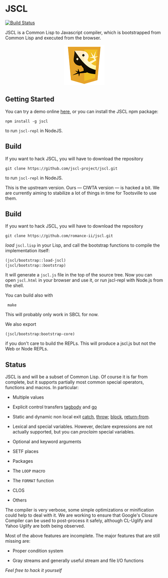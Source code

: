 # JSCL 

[![Build Status](https://travis-ci.org/jscl-project/jscl.svg?branch=master)](https://travis-ci.org/jscl-project/jscl)

JSCL is a Common Lisp to Javascript compiler, which is bootstrapped
from Common Lisp and executed from the browser.

<p align="center">
  <a href="https://jscl-project.github.io/">
    <img src="logo/logo-128.png" alt="JSCL" title="JSCL" height="128" />
  </a>
</p>


## Getting Started

You can try a demo online [here](https://jscl-project.github.io/), or
you can install the JSCL npm package:

    npm install -g jscl
    
to run `jscl-repl` in NodeJS.


## Build

If you want to hack JSCL, you will have to download the repository

    git clone https://github.com/jscl-project/jscl.git

to run `jscl-repl` in NodeJS.

This  is the  upstream version.  Ours —  CIWTA  version —  is hacked
a bit. We are currently aiming to stabilize a lot of things in time for
Tootsville to use them.

## Build

If you want to hack JSCL, you will have to download the repository

    git clone https://github.com/romance-ii/jscl.git

*load* `jscl.lisp`  in your  Lisp, and call  the bootstrap  functions to
compile the implementation itself:

    (jscl/bootstrap::load-jscl)
    (jscl/bootstrap::bootstrap)

It will generate a `jscl.js` file in the top of the source tree. Now you
can open `jscl.html`  in your browser and use it,  or run jscl-repl with
Node.js from the shell.

You can build also with

     make
     
This will probably only work in SBCL for now.

We also export

    (jscl/bootstrap:bootstrap-core)

if you don't  care to build the  REPLs. This will produce  a jscl.js but
not the Web or Node REPLs.

## Status

JSCL is and will be a subset of Common Lisp. Of course it is far from
complete, but it supports partially most common special operators,
functions and macros. In particular:

- Multiple values

- Explicit control transfers
  [tagbody](http://www.lispworks.com/documentation/HyperSpec/Body/s_tagbod.htm)
  and [go](http://www.lispworks.com/documentation/HyperSpec/Body/s_go.htm)

- Static and dynamic non local exit [catch](http://www.lispworks.com/documentation/HyperSpec/Body/s_catch.htm), 
  [throw](http://www.lispworks.com/documentation/HyperSpec/Body/s_throw.htm); 
  [block](http://www.lispworks.com/documentation/HyperSpec/Body/s_block.htm),
  [return-from](http://www.lispworks.com/documentation/HyperSpec/Body/s_ret_fr.htm).

- Lexical and special variables. However, declare expressions are
  not actually supported, but you can *proclaim* special variables.

- Optional and keyword arguments

- SETF places

- Packages

- The `LOOP` macro

- The `FORMAT` function

- CLOS

- Others

The compiler is very verbose,  some simple optimizations or minification
could  help to  deal with  it. We  are working  to ensure  that Google's
Closure  Compiler  can  be  used to  post-process  it  safely,  although
CL-Uglify and Yahoo Uglify are both being observed.

Most of the  above features are incomplete. The major  features that are
still missing are:

- Proper condition system

- Gray streams and generally useful stream and file I/O functions

*Feel free to hack it yourself*

